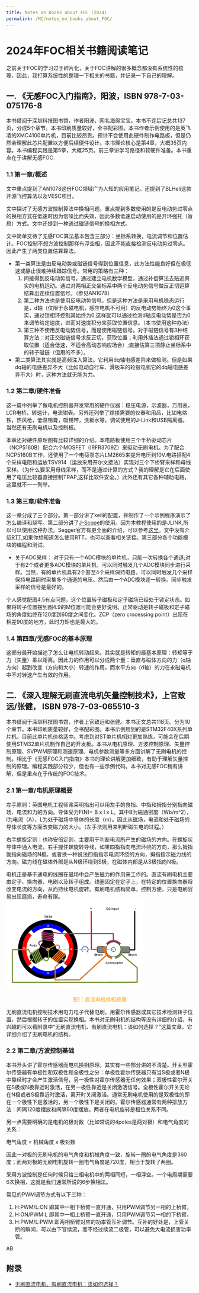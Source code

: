 ```yaml
---
title: Notes on Books about FOC (2024)
permalink: /MC/notes_on_books_about_FOC/
---
```


# 2024年FOC相关书籍阅读笔记
之前关于FOC的学习过于碎片化，关于FOC讲解的很多概念都没有系统性的梳理，因此，我打算系统性的整理一下相关的书籍，并记录一下自己的理解。

## 一. 《无感FOC入门指南》，阳波，ISBN 978-7-03-075176-8
本书借阅于深圳科技图书馆，作者阳波，网名海绵宝宝。本书不连后记总共137页，分成5个章节。本书印刷质量较好，全书配彩图。本书作者示例使用的是英飞凌的XMC4100单片机，目前比较昂贵。预计不会使用此硬件制作电路板，但是仍然会理解此芯片配置以方便后续硬件设计。本书理论核心是第4章，大概35页内容。本书编程实践是第5章，大概25页。前三章讲学习路径和软硬件准备。本书重点在于讲解无感FOC.

### 1.1 第一章/概述
文中重点提到了AN1078这份FOC领域广为人知的应用笔记。还提到了BLHeli这款开源飞控算法以及VESC项目。

文中探讨了无感方波控制算法中换相问题。重点提到多数使用的是反电动势过零点的换相方式在低速时因为信噪比而失效，因此多数低速启动使用的是开环强托（盲启）方式。文中还提到一种通过磁链信号的换相方式。

文中简单交待了无感FOC算法基本包含三部分：坐标系转换，电流调节和位置估计。FOC控制不想方波控制那样有浮空相，因此不能直接检测反电动势过零点。因此产生了两类位置估算算法。
* 第一类算法是由反电动势或磁链信号得到位置信息，此方法性能良好但在极低速或静止很难持续跟踪信号。常用的策略有三种：
    1. 间接得到反电动势信号。通过建立电机数学模型，通过补偿算法去贴近真实的电机运动。通过对两相正交坐标系中两个反电动势信号做反正切运算结算出连续位置信号。（参见AN1078）
    2. 第二种方法也是使用反电动势信号。但是这种方法是采用电机稳态运行是，d轴（仅限于永磁电机，感应电机不可用）的反电动势始终为0这个事实，通过锁相环控制其始终为0.这样就可以通过检测d轴反电动势是否为0来调节给定速度，进而对速度积分来获取位置信息。（本书使用这种办法）
    3. 第三种不使用反电动势信号，而是使用磁链信号。对于磁链信号有3种结算方法：对正交磁链信号求反正切，获取位置；利用外插法通过锁相环获取位置（适合低速，不适合高动态响应场合）;直接估算三项静止坐标系中的转子磁链（但用的不多）。
* 第二类算法其实就是高频注入算法。它利用dq轴电感差异来做检测。但是如果dq轴的电感差异不大（比如电动自行车、滑板车的轮毂电机它的dq轴电感差异不大）时，这种方法就无能为力。

### 1.2 第二章/硬件准备
这一篇中列举了做电机控制器开发常用的硬件仪器：稳压电源，示波器，万用表，LCR电桥，转速计，电流钳表。另外还列举了焊接需要的仪器和用品，比如电烙铁，热风枪，低温锡膏，吸锡带，洗板水等。调试使用的J-Link和USB隔离器。当然还有无刷电机以及控制板。

本章还对硬件原理图有比较详细的介绍。本电路板使用三个半桥驱动芯片（NCP5160B）配合六个MOSFET（IRFR3709Z）来驱动无刷电机。为了配合NCP5160B工作，还使用了一个电荷泵芯片LM2665来提升电压到10V.电路搭配4个采样电阻和运放TSV914（运放采用开尔文接法）实现对三个下桥臂采样和母线采样。（为什么要采用母线采样，而不是通过计算的方式？我的理解是它在后面使用了电压比较器直接控制TRAP,这样比软件安全。）此外还有其它各种辅助电路，这里就不一一列举。

### 1.3 第三章/软件准备
这一章分成了三个部分。第一部分讲了keil的配置，并制作了一个示例程序演示了怎么编译和烧写。第二部分讲了[J-Scope](https://www.segger.com/products/debug-probes/j-link/tools/j-scope/)的使用。因为本教程使用的是JLINK,所以可以使用这种办法。Segger官方有更全面的介绍，可以参考[这里](https://wiki.segger.com/UM08028_J-Scope)。文中没有介绍[RTT](https://www.segger.com/products/debug-probes/j-link/technology/about-real-time-transfer/),如果你想知道怎么使用RTT，也可以查看相关链接。第三部分各个功能模块的编程和测试。

* 关于ADC采样： 对于只有一个ADC模块的单片机，只能一次转换各个通道;对于有2个或者更多ADC模块的单片机，可以同时触发几个ADC模块同步进行采样。当然，有的单片机具有2个甚至4个采样保持电路，可以同时触发几个采样保持电路同时采集多个通道的电压。然后由一个ADC模块逐一转换。同步触发采样的信号是最好的。

个人感觉配图4.5有点问题，这个位置转子磁极和定子磁场已经处于锁定状态。如果将转子位置摆到图4.9的M位置可能会更好说明。正常驱动是转子磁极和定子磁场的角度始终在120度到60度之间变化。ZCP（zero crocessing point）出现在相差90度的地方，此时力矩也是最大的。

### 1.4  第四章/无感FOC的基本原理
这部分最开始描述了怎么让电机转动起来。其实就是转矩的最基本原理：转矩等于力（矢量）乘以距离。因此力的作用可以分成两个量：垂直与磁体方向的力（q轴方向）起到改变（方向和大小）转速的作用，而水平方向（d轴）的力在永磁电机中不对转速产生有效的作用。













## 二. 《深入理解无刷直流电机矢量控制技术》，上官致远/张健， ISBN 978-7-03-065510-3
本书借阅于深圳科技图书馆，作者上官致远和张健。本书正文总共118页。分为10个章节。本书印刷质量较好，全书配彩图。本书示例用到的是STM32F40X系列单片机。目前此单片机价格适中。考虑到对ST单片机相对更加熟练，可能会在后期使用STM32单片机制作自己的开发板。本书从电机原理、方波控制原理、矢量控制原理、SVPWM原理和测速原理、电机参数测量等多方面讲解了无刷电机的控制。相比于《无感FOC入门指南》本书的理论讲解更加细致，有助于理解矢量控制的原理。编程实践部分较少，但也有一些示例代码。本书对无感FOC稍有讲解，但是重点在于传统的FOC技术。

### 2.1 第一章/电机原理概要
左手原则：英国电机工程师弗莱明指出可以用左手的食指、中指和拇指分别指向磁场、电流和力的方向。导体受力F(N)= B x I x L。其中B为磁通密度（Wb/m^2），I为电流（A），L为处于磁场中导体的长度（m）。因此从磁场，电流和处于磁场的导体长度等方面改变磁力的大小。（左手法则用来判断磁生电的过程。）

右手螺旋定则：也称安倍定则，主要用于判断电流所产生的磁场的方向。在螺旋状导体中通入电流，右手握住螺旋转导线，如果四指指向电流环绕的方向，那么拇指就指向磁场的N极。或者换一种说法四指指示电流环绕的方向，拇指指示磁力线的方向。磁力线在磁体外部是从N极环绕到S极，在磁体内部是从S极指向N极。

电机正是基于通电的线圈在磁场中会产生磁力的作用来工作的。直流有刷电机主要由定子、换向器、电刷以及转子组成。线圈固定在定子上，在特定的位置换向器将改变电流的方向，从而持续电机旋转。有刷电机结构简单，控制方便，只是电刷容易出现磨损，寿命有限。
![直流电机换相](img/bdc_motor_demo.png)
<p style="text-align:center; color:orange">图1：直流电机换相原理</p>

无刷直流电机控制技术用电力电子代替电刷，用霍尔传感器或其它技术检测转子位置，然后根据转子的位置实现换相。本书对无刷电机的结构等没有详细的介绍，有兴趣的可以看附录中“无刷直流电机、有刷直流电机：该如何选择？”这篇文章。它详细介绍了无刷电机的结构。

### 2.2 第二章/方波控制基础

本书开头讲了霍尔传感器而电机换相原理。其实有一些部分讲的不清楚。开关型霍尔传感器有单极性和双极性和全极性之分：单极性霍尔传感器只有当S极或者N极中靠经时才会产生激活信号，另一极性对霍尔传感器无任何效果；双极性霍尔开关在S极或N极靠近时激活，在另一极性靠近是关闭激活信号。全极性霍尔开关无论在N极或者S极靠近时激活，离开时关闭激活。通常无刷电机使用的是双极性的即在一个极性下是激活的，另一个极性下是关闭的。霍尔传感器通常有两种排放方法：间隔120度摆放和间隔60度摆放。两者在电机旋转是相位关系不同。

另一点需要明确的是电机的极对数（比如常说的4poles是两对极）和电气角度的关系：

电气角度 = 机械角度 x 极对数

因此一对极的无刷电机的电气角度和机械角度一致，旋转一圈的电气角度是360度；而两对极的无刷电机旋转一圈电气角度是720度，相当于旋转了两圈。

采用方波控制是任何时候只给三相电机中的两相同短，一相浮空。一个电周期需要6次换相，这就是我们通常所说的6步换相法。

常见的PWM调节方式有以下三种：
1. H:PWM/L:ON 即其中一相下桥臂一直开通，只用PWM调节另一相的上桥臂。
2. H:ON/PWM:L 即其中一相上桥臂一直开通，只用PWM调节另一相的下桥臂。
3. H:PWM/L:PWM 即两相桥臂对应的功率管互补调节。互补的好处是，上管关断的瞬间，可以由下官续流，而不经过续流二极管，可以避免大电流损害功率管。

AB

## 附录
* [无刷直流电机、有刷直流电机：该如何选择？](https://www.monolithicpower.cn/cn/brushless-vs-brushed-dc-motors)
